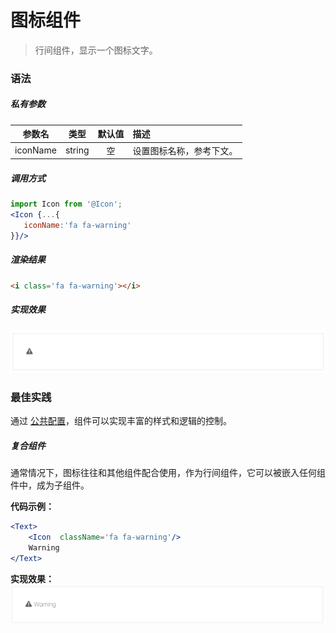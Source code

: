 # 图标组件
> 行间组件，显示一个图标文字。

### 语法
##### 私有参数

| 参数名 | 类型 | 默认值 | 描述
| :-: | :-: | :-: | :- |
| iconName | string | 空 | 设置图标名称，参考下文。|

##### 调用方式
``` jsx
import Icon from '@Icon';
<Icon {...{
   iconName:'fa fa-warning'
}}/>
```
##### 渲染结果
``` html
<i class='fa fa-warning'></i>
```

##### 实现效果
![](./_image/2018-06-22-13-20-53.jpg)

### 最佳实践
通过 [公共配置](../ch1/public.md)，组件可以实现丰富的样式和逻辑的控制。

##### 复合组件
通常情况下，图标往往和其他组件配合使用，作为行间组件，它可以被嵌入任何组件中，成为子组件。

**代码示例：**
```jsx
<Text>
    <Icon  className='fa fa-warning'/>
    Warning
</Text>
```

**实现效果：**
![](./_image/2018-06-22-13-24-42.jpg)

